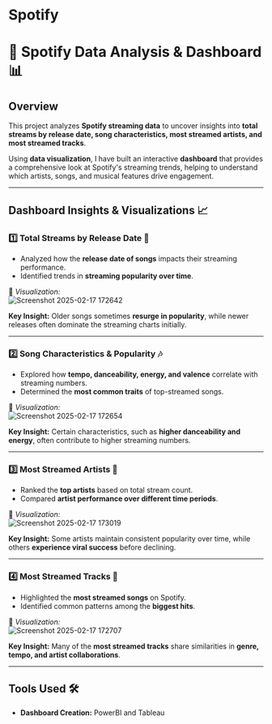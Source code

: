 # Spotify

# 🎵 **Spotify Data Analysis & Dashboard** 📊  

## **Overview**  
This project analyzes **Spotify streaming data** to uncover insights into **total streams by release date, song characteristics, most streamed artists, and most streamed tracks**.  

Using **data visualization**, I have built an interactive **dashboard** that provides a comprehensive look at Spotify's streaming trends, helping to understand which artists, songs, and musical features drive engagement.  

---

## **Dashboard Insights & Visualizations** 📈  

### **1️⃣ Total Streams by Release Date 📅**  
- Analyzed how the **release date of songs** impacts their streaming performance.  
- Identified trends in **streaming popularity over time**.  

📌 *Visualization:*  
![Screenshot 2025-02-17 172642](https://github.com/user-attachments/assets/69b60705-d0c4-4951-9740-2d449e8ffc0f)


**Key Insight:** Older songs sometimes **resurge in popularity**, while newer releases often dominate the streaming charts initially.  

---

### **2️⃣ Song Characteristics & Popularity 🎶**  
- Explored how **tempo, danceability, energy, and valence** correlate with streaming numbers.  
- Determined the **most common traits** of top-streamed songs.  

📌 *Visualization:*  
![Screenshot 2025-02-17 172654](https://github.com/user-attachments/assets/731473c7-fb57-4e4d-8ef5-351d53691d85)


**Key Insight:** Certain characteristics, such as **higher danceability and energy**, often contribute to higher streaming numbers.  

---

### **3️⃣ Most Streamed Artists 🌟**  
- Ranked the **top artists** based on total stream count.  
- Compared **artist performance over different time periods**.  

📌 *Visualization:*  
![Screenshot 2025-02-17 173019](https://github.com/user-attachments/assets/63a675d8-4c41-4289-9ee4-e6194c0305b6)


**Key Insight:** Some artists maintain consistent popularity over time, while others **experience viral success** before declining.  

---

### **4️⃣ Most Streamed Tracks 🎤**  
- Highlighted the **most streamed songs** on Spotify.  
- Identified common patterns among the **biggest hits**.  

📌 *Visualization:*  
![Screenshot 2025-02-17 172707](https://github.com/user-attachments/assets/13ddb401-c881-416a-882f-a275414bf359)

**Key Insight:** Many of the **most streamed tracks** share similarities in **genre, tempo, and artist collaborations**.  

---

## **Tools Used** 🛠️  
- **Dashboard Creation:** PowerBI and Tableau
